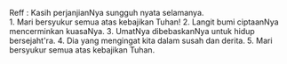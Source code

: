 Reff :
Kasih perjanjianNya sungguh nyata selamanya.
<br>
1.
Mari bersyukur semua atas kebajikan Tuhan!
2.
Langit bumi ciptaanNya mencerminkan kuasaNya.
3.
UmatNya dibebaskanNya untuk hidup bersejaht'ra.
4.
Dia yang mengingat kita dalam susah dan derita.
5.
Mari bersyukur semua atas kebajikan Tuhan.
